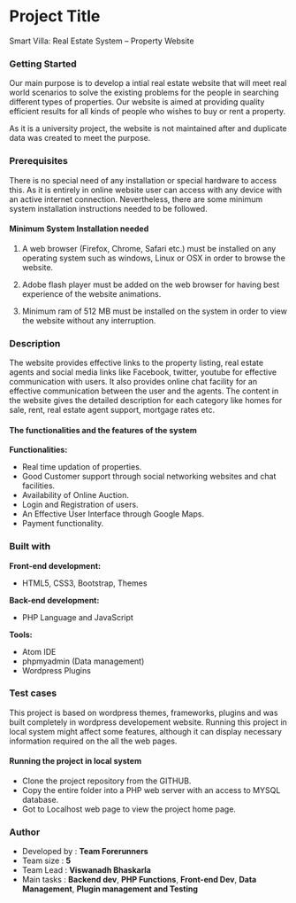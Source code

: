# Project Title
Smart Villa: Real Estate System – Property Website

### Getting Started
Our main purpose is to develop a intial real estate website that will meet real world scenarios to solve the existing problems for the people in searching different types of properties. Our website is aimed at providing quality efficient results for all kinds of people who wishes to buy or rent a property. 

As it is a university project, the website is not maintained after and duplicate data was created to meet the purpose. 

### Prerequisites

There is no special need of any installation or special hardware to access this. As it is entirely in online website user can access with any device with an active internet connection. Nevertheless, there are some minimum system installation instructions needed to be followed.

#### Minimum System Installation needed
1. A web browser (Firefox, Chrome, Safari etc.) must be installed on any operating system such as windows, Linux or OSX in order to browse the website.

2. Adobe flash player must be added on the web browser for having best experience of the website animations.

3. Minimum ram of 512 MB must be installed on the system in order to view the website without any interruption.

### Description
The website provides effective links to the property listing, real estate agents and social media links like Facebook, twitter, youtube for effective communication with users. It also provides online chat facility for an effective communication between the user and the agents. The content in the website gives the detailed description for each category like homes for sale, rent, real estate agent support, mortgage rates etc. 

#### The functionalities and the features of the system

__Functionalities:__
* Real time updation of properties.
* Good Customer support through social networking websites and chat facilities.
* Availability of Online Auction.
* Login and Registration of users. 
* An Effective User Interface through Google Maps.
* Payment functionality.

### Built with
__Front-end development:__
* HTML5, CSS3, Bootstrap, Themes

__Back-end development:__
* PHP Language and JavaScript

__Tools:__
* Atom IDE
* phpmyadmin (Data management)
* Wordpress Plugins

### Test cases
This project is based on wordpress themes, frameworks, plugins and was built completely in wordpress developement website. Running this project in local system might affect some features, although it can display necessary information required on the all the web pages.

#### Running the project in local system
* Clone the project repository from the GITHUB.
* Copy the entire folder into a PHP web server with an access to MYSQL database.
* Got to Localhost web page to view the project home page. 

### Author
* Developed by  : __Team Forerunners__
* Team size     : __5__
* Team Lead     : __Viswanadh Bhaskarla__
* Main tasks    : __Backend dev__, __PHP Functions__, __Front-end Dev__, __Data Management__, __Plugin management and Testing__
